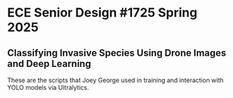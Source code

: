 # ECE Senior Design #1725 Spring 2025
## Classifying Invasive Species Using Drone Images and Deep Learning
These are the scripts that Joey George used in training and interaction with YOLO models via Ultralytics.

